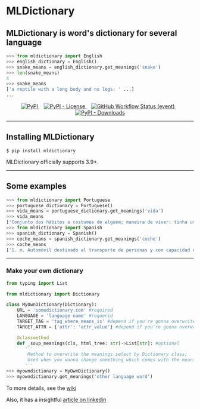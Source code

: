 # MLDictionary

## **MLDictionary** is word's dictionary for several language

```python
>>> from mldictionary import English
>>> english_dictionary = English()
>>> snake_means = english_dictionary.get_meanings('snake')
>>> len(snake_means)
4
>>> snake_means
['a reptile with a long body and no legs: ' ...]
...
```

<p align="center">
    <a href="https://pypi.org/project/mldictionary/" target="_blank" align="center">
        <img alt="PyPI" src="https://img.shields.io/pypi/v/mldictionary?color=%233f7&logo=pypi&style=plastic">    
    </a>&nbsp;&nbsp;
    <a href="https://pypi.org/project/mldictionary/" target="_blank" align="center">
        <img alt="PyPI - License" src="https://img.shields.io/pypi/l/mldictionary?color=%237f7&logo=pypi&style=plastic">    
    </a>&nbsp;&nbsp;
    <a href="https://pypi.org/project/mldictionary/" target="_blank" align="center">
<img alt="GitHub Workflow Status (event)" src="https://img.shields.io/github/workflow/status/pabloemidio/mldictionary/unittest?color=%233f7&label=tests&logo=pypi&style=plastic">
    </a>&nbsp;&nbsp;
    <a href="https://pypi.org/project/mldictionary/" target="_blank" align="center">
        <img alt="PyPI - Downloads" src="https://img.shields.io/pypi/dm/mldictionary?color=%237f7&logo=pypi&style=plastic">    
    </a>
</p>

---

## **Installing MLDictionary** 

```console
$ pip install mldictionary
```
MLDictionary officially supports 3.9+.

---

## Some examples

```python
>>> from mldictionary import Portuguese
>>> portuguese_dictionary = Portuguese()
>>> vida_means = portuguese_dictionary.get_meanings('vida')
>>> vida_means
['Conjunto dos hábitos e costumes de alguém; maneira de viver: tinha uma vida de milionário.' ...]
>>> from mldictionary import Spanish
>>> spanish_dictionary = Spanish()
>>> coche_means = spanish_dictionary.get_meanings('coche')
>>> coche_means
['1. m. Automóvil destinado al transporte de personas y con capacidad no superior a siete plazas.' ...]
```

---

### Make your own dictionary
```python
from typing import List

from mldictionary import Dictionary

class MyOwnDictionary(Dictionary):
    URL = 'somedictionary.com' #required
    LANGUAGE = 'language name' #requerid
    TARGET_TAG = 'tag_where_means_is' #depend if you're gonna overwrite _soup_meanings method
    TARGET_ATTR = {'attr': 'attr_value'} #depend if you're gonna overwrite _soup_meanings method

    @classmethod
    def _soup_meanings(cls, html_tree: str)->List[str]: #optional
       '''
        Method to overwrite the meanings select by Dictionary class;
        Used when you wanna change something which comes with the meanings
       '''
>>> myowndictionary = MyOwnDictionary()
>>> myowndictionary.get_meanings('other language word')
```
To more details, see the [wiki](https://github.com/PabloEmidio/mldictionary/wiki)

Also, it has a insightful [article on linkedin](https://www.linkedin.com/pulse/mldictionary-pablo-em%25C3%25ADdio)

